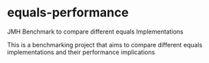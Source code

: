 # equals-performance
JMH Benchmark to compare different equals Implementations

This is a benchmarking project that aims to compare different equals implementations and their performance implications
